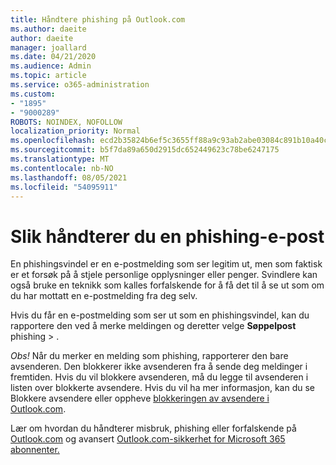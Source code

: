 ```yaml
---
title: Håndtere phishing på Outlook.com
ms.author: daeite
author: daeite
manager: joallard
ms.date: 04/21/2020
ms.audience: Admin
ms.topic: article
ms.service: o365-administration
ms.custom:
- "1895"
- "9000289"
ROBOTS: NOINDEX, NOFOLLOW
localization_priority: Normal
ms.openlocfilehash: ecd2b35824b6ef5c3655ff88a9c93ab2abe03084c891b10a40c5dacd02818d57
ms.sourcegitcommit: b5f7da89a650d2915dc652449623c78be6247175
ms.translationtype: MT
ms.contentlocale: nb-NO
ms.lasthandoff: 08/05/2021
ms.locfileid: "54095911"
---
```

# <a name="how-to-deal-with-a-phishing-email"></a>Slik håndterer du en phishing-e-post

En phishingsvindel er en e-postmelding som ser legitim ut, men som faktisk er et forsøk på å stjele personlige opplysninger eller penger. Svindlere kan også bruke en teknikk som kalles forfalskende for å få det til å se ut som om du har mottatt en e-postmelding fra deg selv.

Hvis du får en e-postmelding som ser ut som en phishingsvindel, kan du rapportere den ved å merke meldingen og deretter velge **Søppelpost** phishing  >  .

*Obs!* Når du merker en melding som phishing, rapporterer den bare avsenderen. Den blokkerer ikke avsenderen fra å sende deg meldinger i fremtiden. Hvis du vil blokkere avsenderen, må du legge til avsenderen i listen over blokkerte avsendere. Hvis du vil ha mer informasjon, kan du se Blokkere avsendere eller oppheve [blokkeringen av avsendere i Outlook.com](https://support.office.com/article/a3ece97b-82f8-4a5e-9ac3-e92fa6427ae4?wt.mc_id=Office_Outlook_com_Alchemy).

Lær om hvordan du håndterer misbruk, phishing eller forfalskende på [Outlook.com](https://support.office.com/article/0d882ea5-eedc-4bed-aebc-079ffa1105a3?wt.mc_id=Office_Outlook_com_Alchemy) og avansert [Outlook.com-sikkerhet for Microsoft 365 abonnenter.](https://support.office.com/article/882d2243-eab9-4545-a58a-b36fee4a46e2?wt.mc_id=Office_Outlook_com_Alchemy)
